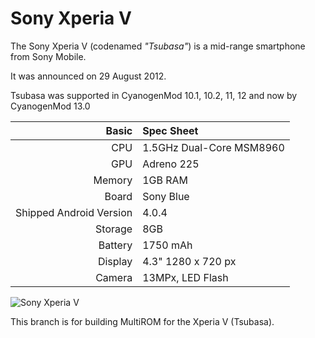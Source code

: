 Sony Xperia V
=============

The Sony Xperia V (codenamed _"Tsubasa"_) is a mid-range smartphone from Sony Mobile.

It was announced on 29 August 2012.

Tsubasa was supported in CyanogenMod 10.1, 10.2, 11, 12 and now by CyanogenMod 13.0

Basic   | Spec Sheet
-------:|:-------------------------
CPU     | 1.5GHz Dual-Core MSM8960
GPU     | Adreno 225
Memory  | 1GB RAM
Board   | Sony Blue
Shipped Android Version | 4.0.4
Storage | 8GB
Battery | 1750 mAh
Display | 4.3" 1280 x 720 px
Camera  | 13MPx, LED Flash

![Sony Xperia V](http://wiki.cyanogenmod.org/images/3/30/Tsubasa.png "Sony Xperia V in black")

This branch is for building MultiROM for the Xperia V (Tsubasa).
